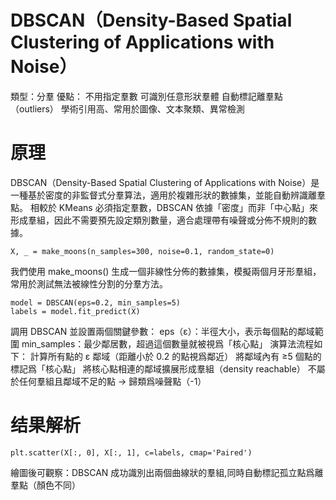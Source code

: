 # DBSCAN（Density-Based Spatial Clustering of Applications with Noise）
類型：分羣
優點：
不用指定羣數
可識別任意形狀羣體
自動標記離羣點（outliers）
學術引用高、常用於圖像、文本聚類、異常檢測
# 原理
DBSCAN（Density-Based Spatial Clustering of Applications with Noise）是一種基於密度的非監督式分羣算法，適用於複雜形狀的數據集，並能自動辨識離羣點。
相較於 KMeans 必須指定羣數，DBSCAN 依據「密度」而非「中心點」來形成羣組，因此不需要預先設定類別數量，適合處理帶有噪聲或分佈不規則的數據。
```
X, _ = make_moons(n_samples=300, noise=0.1, random_state=0)
```
我們使用 make_moons() 生成一個非線性分佈的數據集，模擬兩個月牙形羣組，常用於測試無法被線性分割的分羣方法。
```
model = DBSCAN(eps=0.2, min_samples=5)
labels = model.fit_predict(X)
```
調用 DBSCAN 並設置兩個關鍵參數：
eps（ε）：半徑大小，表示每個點的鄰域範圍
min_samples：最少鄰居數，超過這個數量就被視爲「核心點」
演算法流程如下：
計算所有點的 ε 鄰域（距離小於 0.2 的點視爲鄰近）
將鄰域內有 ≥5 個點的標記爲「核心點」
將核心點相連的鄰域擴展形成羣組（density reachable）
不屬於任何羣組且鄰域不足的點 → 歸類爲噪聲點（-1）
# 结果解析
```
plt.scatter(X[:, 0], X[:, 1], c=labels, cmap='Paired')
```
繪圖後可觀察：DBSCAN 成功識別出兩個曲線狀的羣組,同時自動標記孤立點爲離羣點（顏色不同）

